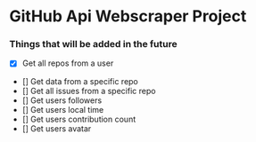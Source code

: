 # GitHub Api Webscraper Project

### Things that will be added in the future

- [x] Get all repos from a user
- [] Get data from a specific repo
- [] Get all issues from a specific repo
- [] Get users followers
- [] Get users local time
- [] Get users contribution count
- [] Get users avatar
